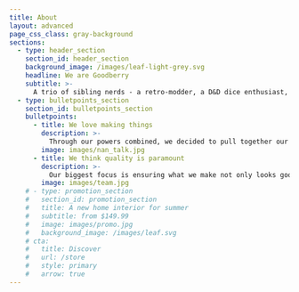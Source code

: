 ```yaml
---
title: About
layout: advanced
page_css_class: gray-background
sections:
  - type: header_section
    section_id: header_section
    background_image: /images/leaf-light-grey.svg
    headline: We are Goodberry
    subtitle: >-
      A trio of sibling nerds - a retro-modder, a D&D dice enthusiast, and a competitive Smash Bro's player.
  - type: bulletpoints_section
    section_id: bulletpoints_section
    bulletpoints:
      - title: We love making things
        description: >-
          Through our powers combined, we decided to pull together our love of making to create the ultimate casts/mods for each of our respective passions. And thus Goodberry Mods was formed - to make custom buttons for retro modders, bling for Smash players, and the prettiest of pretty dice to satisfy even the most scrupulous of dice collectors.
        image: images/nan_talk.jpg
      - title: We think quality is paramount
        description: >-
          Our biggest focus is ensuring what we make not only looks good, but **feels** good too. Sure there are plenty of Chinese made versions of our products you can buy for pennies off e-bay or Aliexpress, but we guarantee that when you get our lovingly hand made stuff that they'll feel and look like magic in your hands.
        image: images/team.jpg
    # - type: promotion_section
    #   section_id: promotion_section
    #   title: A new home interior for summer
    #   subtitle: from $149.99
    #   image: images/promo.jpg
    #   background_image: /images/leaf.svg
    # cta:
    #   title: Discover
    #   url: /store
    #   style: primary
    #   arrow: true
---
```

